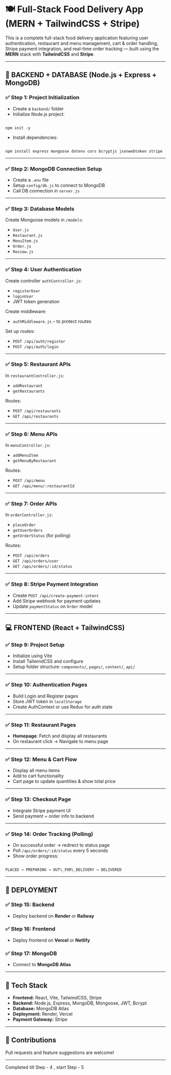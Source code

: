 # 🍽️ Full-Stack Food Delivery App (MERN + TailwindCSS + Stripe)

This is a complete full-stack food delivery application featuring user authentication, restaurant and menu management, cart & order handling, Stripe payment integration, and real-time order tracking — built using the **MERN** stack with **TailwindCSS** and **Stripe**.

---

## 🔧 BACKEND + DATABASE (Node.js + Express + MongoDB)

### ✅ Step 1: Project Initialization
- Create a `backend/` folder
- Initialize Node.js project:
```

npm init -y

```
- Install dependencies:
```

npm install express mongoose dotenv cors bcryptjs jsonwebtoken stripe

```

---

### ✅ Step 2: MongoDB Connection Setup
- Create a `.env` file
- Setup `config/db.js` to connect to MongoDB
- Call DB connection in `server.js`

---

### ✅ Step 3: Database Models
Create Mongoose models in `/models`:
- `User.js`
- `Restaurant.js`
- `MenuItem.js`
- `Order.js`
- `Review.js`

---

### ✅ Step 4: User Authentication
Create controller `authController.js`:
- `registerUser`
- `loginUser`
- JWT token generation

Create middleware:
- `authMiddleware.js` – to protect routes

Set up routes:
- `POST /api/auth/register`
- `POST /api/auth/login`

---

### ✅ Step 5: Restaurant APIs
In `restaurantController.js`:
- `addRestaurant`
- `getRestaurants`

Routes:
- `POST /api/restaurants`
- `GET /api/restaurants`

---

### ✅ Step 6: Menu APIs
In `menuController.js`:
- `addMenuItem`
- `getMenuByRestaurant`

Routes:
- `POST /api/menu`
- `GET /api/menu/:restaurantId`

---

### ✅ Step 7: Order APIs
In `orderController.js`:
- `placeOrder`
- `getUserOrders`
- `getOrderStatus` (for polling)

Routes:
- `POST /api/orders`
- `GET /api/orders/user`
- `GET /api/orders/:id/status`

---

### ✅ Step 8: Stripe Payment Integration
- Create `POST /api/create-payment-intent`
- Add Stripe webhook for payment updates
- Update `paymentStatus` on `Order` model

---

## 💻 FRONTEND (React + TailwindCSS)

### ✅ Step 9: Project Setup
- Initialize using Vite
- Install TailwindCSS and configure
- Setup folder structure: `components/`, `pages/`, `context/`, `api/`

---

### ✅ Step 10: Authentication Pages
- Build Login and Register pages
- Store JWT token in `localStorage`
- Create AuthContext or use Redux for auth state

---

### ✅ Step 11: Restaurant Pages
- **Homepage**: Fetch and display all restaurants
- On restaurant click → Navigate to menu page

---

### ✅ Step 12: Menu & Cart Flow
- Display all menu items
- Add to cart functionality
- Cart page to update quantities & show total price

---

### ✅ Step 13: Checkout Page
- Integrate Stripe payment UI
- Send payment + order info to backend

---

### ✅ Step 14: Order Tracking (Polling)
- On successful order → redirect to status page
- Poll `/api/orders/:id/status` every 5 seconds
- Show order progress:
```

PLACED → PREPARING → OUT\_FOR\_DELIVERY → DELIVERED

```

---

## 🚀 DEPLOYMENT

### ✅ Step 15: Backend
- Deploy backend on **Render** or **Railway**

### ✅ Step 16: Frontend
- Deploy frontend on **Vercel** or **Netlify**

### ✅ Step 17: MongoDB
- Connect to **MongoDB Atlas**

---

## 📌 Tech Stack

- **Frontend:** React, Vite, TailwindCSS, Stripe
- **Backend:** Node.js, Express, MongoDB, Mongoose, JWT, Bcrypt
- **Database:** MongoDB Atlas
- **Deployment:** Render, Vercel
- **Payment Gateway:** Stripe

---

## 🙌 Contributions
Pull requests and feature suggestions are welcome!

---

Completed till Step - 4 , start Step - 5